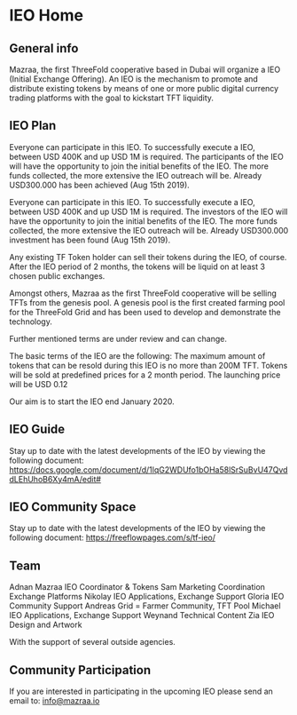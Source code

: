# IEO Home

## General info


Mazraa,  the first ThreeFold cooperative based in Dubai will organize a IEO (Initial Exchange Offering).  An IEO is the mechanism to promote and distribute existing tokens by means of one or more public digital currency trading platforms with the goal to kickstart TFT liquidity.


## IEO Plan 

Everyone can participate in this IEO. To successfully execute a IEO, between USD 400K and up USD 1M is required. The participants of the IEO will have the opportunity to join the initial benefits of the IEO.  The more funds collected, the more extensive the IEO outreach will be. Already USD300.000 has been achieved (Aug 15th 2019).

Everyone can participate in this IEO. To successfully execute a IEO, between USD 400K and up USD 1M is required. The investors of the IEO will have the opportunity to join the initial benefits of the IEO.  The more funds collected, the more extensive the IEO  outreach will be. Already USD300.000 investment has been found (Aug 15th 2019).

Any existing TF Token holder can sell their tokens during the IEO, of course. After the IEO period of 2 months, the tokens will be liquid on at least 3 chosen public exchanges.

Amongst others, Mazraa as the first ThreeFold cooperative will be selling TFTs from the genesis pool. A genesis pool is the first created farming pool for the ThreeFold Grid and has been used to develop and demonstrate the technology. 

Further mentioned terms are under review and can change.

The basic terms of the IEO are the following:
The maximum amount of tokens that can be resold during this IEO is no more than 200M TFT.
Tokens will be sold at predefined prices for a 2 month period.
The launching price will be USD 0.12

Our aim is to start the IEO end January 2020.


## IEO Guide

Stay up to date with the latest developments of the IEO by viewing the following document:
https://docs.google.com/document/d/1lqG2WDUfo1bOHa58lSrSuBvU47QvddLEhUhoB6Xy4mA/edit#

## IEO Community Space

Stay up to date with the latest developments of the IEO by viewing the following document:
https://freeflowpages.com/s/tf-ieo/


## Team

Adnan		  Mazraa IEO Coordinator & Tokens
Sam		    Marketing Coordination Exchange Platforms
Nikolay 	IEO Applications, Exchange Support 
Gloria 		IEO Community Support
Andreas 	Grid = Farmer Community, TFT Pool
Michael 	IEO Applications, Exchange Support
Weynand   Technical Content
Zia	 	    IEO Design and Artwork

With the support of several outside agencies.

## Community Participation

If you are interested in participating in the upcoming IEO please send an email to: info@mazraa.io


